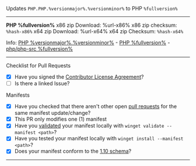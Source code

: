 Updates `PHP.PHP.%versionmajor%.%versionminor%` to PHP `%fullversion%`

---

**PHP %fullversion%**
x86 zip Download: %url-x86%
x86 zip checksum: `%hash-x86%`
x64 zip Download: %url-x64%
x64 zip Checksum: `%hash-x64%`

Info: [PHP %versionmajor%.%versionminor%](https://windows.php.net/download#php-%versionmajor%.%versionminor%) - [PHP %fullversion%](https://php.watch/versions/%versionmajor%.%versionminor%/releases/%fullversion%#download-windows) - [php/php-src %fullversion%](https://github.com/php/php-src/releases/tag/php-%fullversion%)

---

Checklist for Pull Requests
- [x] Have you signed the [Contributor License Agreement](https://cla.opensource.microsoft.com/microsoft/winget-pkgs)?
- [ ] Is there a linked Issue?

Manifests
- [x] Have you checked that there aren't other open [pull requests](https://github.com/microsoft/winget-pkgs/pulls) for the same manifest update/change?
- [x] This PR only modifies one (1) manifest
- [x] Have you [validated](https://github.com/microsoft/winget-pkgs/blob/master/doc/Authoring.md#validation) your manifest locally with `winget validate --manifest <path>`?
- [x] Have you tested your manifest locally with `winget install --manifest <path>`?
- [x] Does your manifest conform to the [1.10 schema](https://github.com/microsoft/winget-pkgs/tree/master/doc/manifest/schema/1.10.0)?

---
